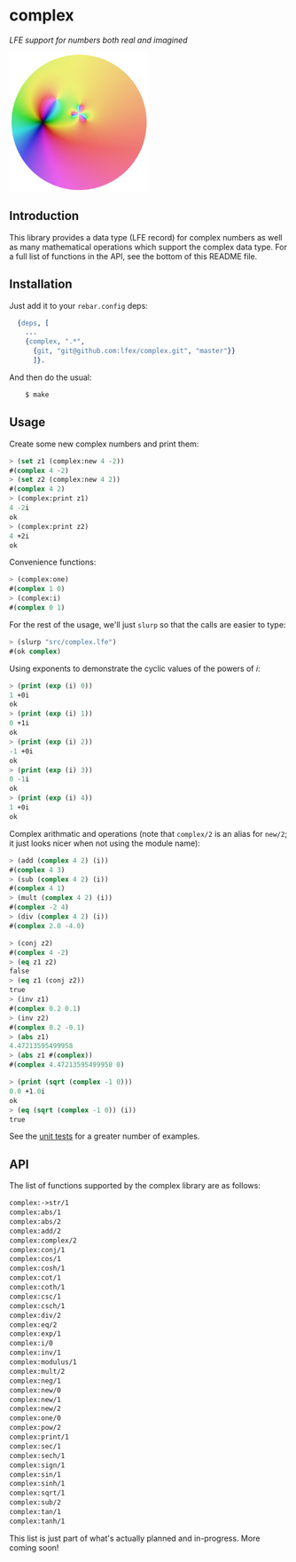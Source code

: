 # complex

*LFE support for numbers both real and imagined*

<img src="resources/images/complex-function-crop-x250.png" />

## Introduction

This library provides a data type (LFE record) for complex numbers as well as
many mathematical operations which support the complex data type. For a full
list of functions in the API, see the bottom of this README file.


## Installation

Just add it to your ``rebar.config`` deps:

```erlang
  {deps, [
    ...
    {complex, ".*",
      {git, "git@github.com:lfex/complex.git", "master"}}
      ]}.
```

And then do the usual:

```bash
    $ make
```


## Usage

Create some new complex numbers and print them:

```cl
> (set z1 (complex:new 4 -2))
#(complex 4 -2)
> (set z2 (complex:new 4 2))
#(complex 4 2)
> (complex:print z1)
4 -2i
ok
> (complex:print z2)
4 +2i
ok
```

Convenience functions:

```cl
> (complex:one)
#(complex 1 0)
> (complex:i)
#(complex 0 1)
```

For the rest of the usage, we'll just ``slurp`` so that the calls are easier to type:

```cl
> (slurp "src/complex.lfe")
#(ok complex)
```

Using exponents to demonstrate the cyclic values of the powers of *i*:

```cl
> (print (exp (i) 0))
1 +0i
ok
> (print (exp (i) 1))
0 +1i
ok
> (print (exp (i) 2))
-1 +0i
ok
> (print (exp (i) 3))
0 -1i
ok
> (print (exp (i) 4))
1 +0i
ok
```

Complex arithmatic and operations (note that ``complex/2`` is an alias for
``new/2``; it just looks nicer when not using the module name):

```cl
> (add (complex 4 2) (i))
#(complex 4 3)
> (sub (complex 4 2) (i))
#(complex 4 1)
> (mult (complex 4 2) (i))
#(complex -2 4)
> (div (complex 4 2) (i))
#(complex 2.0 -4.0)
```

```cl
> (conj z2)
#(complex 4 -2)
> (eq z1 z2)
false
> (eq z1 (conj z2))
true
> (inv z1)
#(complex 0.2 0.1)
> (inv z2)
#(complex 0.2 -0.1)
> (abs z1)
4.47213595499958
> (abs z1 #(complex))
#(complex 4.47213595499958 0)
```

```cl
> (print (sqrt (complex -1 0)))
0.0 +1.0i
ok
> (eq (sqrt (complex -1 0)) (i))
true
```

See the [unit tests](tests) for a greater number of examples.

## API

The list of functions supported by the complex library are as follows:

```cl
complex:->str/1
complex:abs/1
complex:abs/2
complex:add/2
complex:complex/2
complex:conj/1
complex:cos/1
complex:cosh/1
complex:cot/1
complex:coth/1
complex:csc/1
complex:csch/1
complex:div/2
complex:eq/2
complex:exp/1
complex:i/0
complex:inv/1
complex:modulus/1
complex:mult/2
complex:neg/1
complex:new/0
complex:new/1
complex:new/2
complex:one/0
complex:pow/2
complex:print/1
complex:sec/1
complex:sech/1
complex:sign/1
complex:sin/1
complex:sinh/1
complex:sqrt/1
complex:sub/2
complex:tan/1
complex:tanh/1
```

This list is just part of what's actually planned and in-progress. More coming soon!
